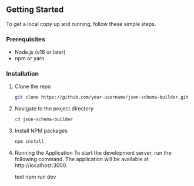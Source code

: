 ## Getting Started

To get a local copy up and running, follow these simple steps.

### Prerequisites

*   Node.js (v16 or later)
*   npm or yarn

### Installation

1.  Clone the repo
    ```sh
    git clone https://github.com/your-username/json-schema-builder.git
    ```
2.  Navigate to the project directory
    ```sh
    cd json-schema-builder
    ```
3.  Install NPM packages
    ```sh
    npm install
    ```

4.  Running the Application
    To start the development server, run the following command. The application will be available at http://localhost:3000.

    text
    npm run dev